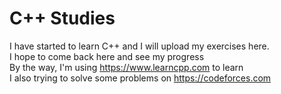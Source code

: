 # C++ Studies
I have started to learn C++ and I will upload my exercises here.<br>
I hope to come back here and see my progress<br>
By the way, I'm using https://www.learncpp.com to learn
<br>I also trying to solve some problems on https://codeforces.com <br>
